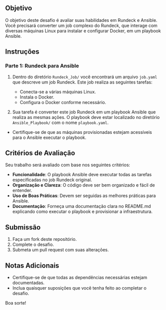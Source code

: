 ## Objetivo
O objetivo deste desafio é avaliar suas habilidades em Rundeck e Ansible. Você precisará converter um job complexo do Rundeck, que interage com diversas máquinas Linux para instalar e configurar Docker, em um playbook Ansible. 

## Instruções

### Parte 1: Rundeck para Ansible
1. Dentro do diretório `Rundeck_Job/` você encontrará um arquivo `job.yaml` que descreve um job Rundeck. Este job realiza as seguintes tarefas:
   - Conecta-se a várias máquinas Linux.
   - Instala o Docker.
   - Configura o Docker conforme necessário.
   
2. Sua tarefa é converter este job Rundeck em um playbook Ansible que realiza as mesmas ações. O playbook deve estar localizado no diretório `Ansible_Playbook/` com o nome `playbook.yaml`.
   
* Certifique-se de que as máquinas provisionadas estejam acessíveis para o Ansible executar o playbook.

## Critérios de Avaliação
Seu trabalho será avaliado com base nos seguintes critérios:
- **Funcionalidade**: O playbook Ansible deve executar todas as tarefas especificadas no job Rundeck original.
- **Organização e Clareza**: O código deve ser bem organizado e fácil de entender.
- **Uso de Boas Práticas**: Devem ser seguidas as melhores práticas para Ansible. 
- **Documentação**: Forneça uma documentação clara no README.md explicando como executar o playbook e provisionar a infraestrutura.

## Submissão
1. Faça um fork deste repositório.
2. Complete o desafio.
3. Submeta um pull request com suas alterações.

## Notas Adicionais
- Certifique-se de que todas as dependências necessárias estejam documentadas.
- Inclua quaisquer suposições que você tenha feito ao completar o desafio.

Boa sorte!

